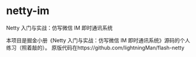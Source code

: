 # netty-im
Netty 入门与实战：仿写微信 IM 即时通讯系统

本项目是掘金小册《Netty 入门与实战：仿写微信 IM 即时通讯系统》源码的个人练习（照着敲的）。
原版代码在https://github.com/lightningMan/flash-netty


